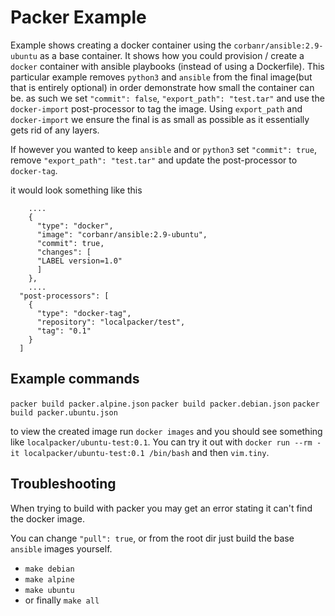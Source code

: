# Packer Example
Example shows creating a docker container using the `corbanr/ansible:2.9-ubuntu` as a base container. It shows how you could
provision / create a `docker` container with ansible playbooks (instead of using a Dockerfile). 
This particular example removes `python3` and `ansible` from the final image(but that is entirely optional) in order demonstrate how small the container can be.
as such we set `"commit": false`, `"export_path": "test.tar"` and use the `docker-import` post-processor to tag the image.
Using `export_path` and `docker-import` we ensure the final is as small as possible as it essentially gets rid of any layers.

If however you wanted to keep `ansible` and or `python3` set `"commit": true`, remove `"export_path": "test.tar"`
and update the post-processor to `docker-tag`.

it would look something like this
```
    ....
    {
      "type": "docker",
      "image": "corbanr/ansible:2.9-ubuntu",
      "commit": true,
      "changes": [
      "LABEL version=1.0"
      ]
    },
    ....
  "post-processors": [
    {
      "type": "docker-tag",
      "repository": "localpacker/test",
      "tag": "0.1"
    }
  ]
```

## Example commands

`packer build packer.alpine.json`
`packer build packer.debian.json`
`packer build packer.ubuntu.json`

to view the created image run `docker images` and you should see something like `localpacker/ubuntu-test:0.1`.
You can try it out with `docker run --rm -it localpacker/ubuntu-test:0.1 /bin/bash` and then `vim.tiny`.

## Troubleshooting
When trying to build with packer you may get an error stating it can't find the docker image.

You can change `"pull": true`, or from the root dir just build the base `ansible` images yourself.

- `make debian`
- `make alpine`
- `make ubuntu`
- or finally `make all`
